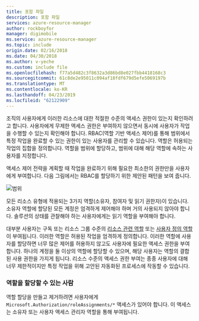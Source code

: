 ```yaml
---
title: 포함 파일
description: 포함 파일
services: azure-resource-manager
author: rockboyfor
manager: digimobile
ms.service: azure-resource-manager
ms.topic: include
origin.date: 02/16/2018
ms.date: 04/30/2018
ms.author: v-yeche
ms.custom: include file
ms.openlocfilehash: f77a5d482c3f8632a3d86bd8e027fbb4418168c3
ms.sourcegitcommit: 61c8de2e95011c094af18fdf679d5efe5069197b
ms.translationtype: MT
ms.contentlocale: ko-KR
ms.lasthandoff: 04/23/2019
ms.locfileid: "62122909"
---
```

조직의 사용자에게 이러한 리소스에 대한 적절한 수준의 액세스 권한이 있는지 확인하려고 합니다. 사용자에게 무제한 액세스 권한은 부여하지 않으면서 동시에 사용자가 작업을 수행할 수 있는지 확인해야 합니다. RBAC(역할 기반 액세스 제어)를 통해 범위에서 특정 작업을 완료할 수 있는 권한이 있는 사용자를 관리할 수 있습니다. 역할은 허용되는 작업의 집합을 정의합니다. 역할을 범위에 할당하고, 범위에 대해 해당 역할에 속하는 사용자를 지정합니다.

액세스 제어 전략을 계획할 때 작업을 완료하기 위해 필요한 최소한의 권한만을 사용자에게 부여합니다. 다음 그림에서는 RBAC를 할당하기 위한 제안된 패턴을 보여 줍니다.

![범위](./media/resource-manager-governance-rbac/role-examples.png)

모든 리소스 유형에 적용되는 3가지 역할(소유자, 참여자 및 읽기 권한자)이 있습니다. 소유자 역할에 할당된 모든 계정은 엄격하게 제어해야 하며 거의 사용되지 않아야 합니다. 솔루션의 상태를 관찰해야 하는 사용자에게는 읽기 역할을 부여해야 합니다.

대부분 사용자는 구독 또는 리소스 그룹 수준의 [리소스 관련 역할](../articles/role-based-access-control/built-in-roles.md) 또는 [사용자 정의 역할](../articles/role-based-access-control/custom-roles.md)이 부여됩니다. 이러한 역할은 허용된 작업을 엄격하게 정의합니다. 이러한 역할에 사용자를 할당하면 너무 많은 제어를 허용하지 않고도 사용자에 필요한 액세스 권한을 부여합니다. 하나의 계정을 둘 이상의 역할에 할당할 수 있으며, 해당 사용자는 역할의 결합된 사용 권한을 가지게 됩니다. 리소스 수준의 액세스 권한 부여는 종종 사용자에 대해 너무 제한적이지만 특정 작업을 위해 고안된 자동화된 프로세스에 작동할 수 있습니다.

### <a name="who-can-assign-roles"></a>역할을 할당할 수 있는 사람

역할 할당을 만들고 제거하려면 사용자에게 `Microsoft.Authorization/roleAssignments/*` 액세스가 있어야 합니다. 이 액세스는 소유자 또는 사용자 액세스 관리자 역할을 통해 부여됩니다.
<!--ms.date: 04/30/2018-->